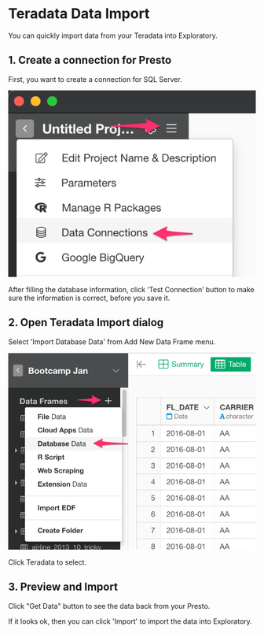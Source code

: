# Teradata Data Import

You can quickly import data from your  Teradata into Exploratory.

## 1. Create a connection for Presto

First, you want to create a connection for SQL Server.

![](images/connection.png)

After filling the database information, click ‘Test Connection’ button to make sure the information is correct, before you save it.


## 2. Open Teradata Import dialog

Select 'Import Database Data' from Add New Data Frame menu.

![](images/import-database.png)

Click Teradata to select.


## 3. Preview and Import

Click "Get Data" button to see the data back from your Presto.


If it looks ok, then you can click 'Import' to import the data into Exploratory.
